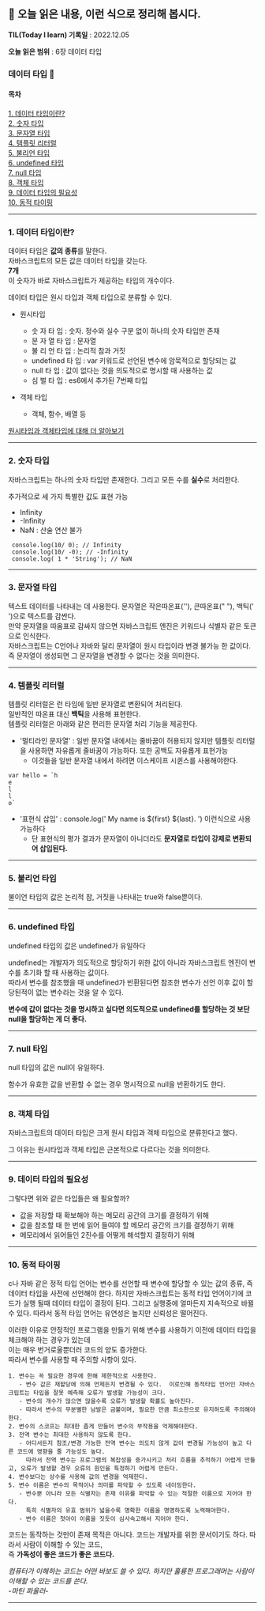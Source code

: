 ## 📕 오늘 읽은 내용, 이런 식으로 정리해 봅시다.

**TIL(Today I learn) 기록일** : 2022.12.05

**오늘 읽은 범위** : 6장 데이터 타입

### 데이터 타입 📑

#### 목차
[1. 데이터 타입이란?](1-데이터-타입이란)   
[2. 숫자 타입](2-숫자-타입)   
[3. 문자열 타입](3-문자열-타입)   
[4.  템플릿 리터럴](4-템플릿-리터럴)   
[5. 불리언 타입](5-불리언-타입)   
[6. undefined 타입](6-undefined-타입)   
[7. null 타입](7-null-타입)   
[8. 객체 타입](8-객체-타입)   
[9. 데이터 타입의 필요성](9-데이터-타입의-필요성)   
[10. 동적 타이핑](10-동적-타이핑)


---
### 1. 데이터 타입이란?

데이터 타입은 **값의 종류**를 말한다.   
자바스크립트의 모든 값은 데이터 타입을 갖는다.   
**7개**   
이 숫자가 바로 자바스크립트가 제공하는 타입의 개수이다.   

데이터 타입은 원시 타입과 객체 타입으로 분류할 수 있다.


- 원시타입
  - 숫 자      타 입 : 숫자. 정수와 실수 구분 없이 하나의 숫자 타입만 존재
  - 문 자 열    타 입 : 문자열
  - 불 리 언    타 입 : 논리적 참과 거짓
  - undefined 타 입 : var 키워드로 선언된 변수에 암묵적으로 할당되는 값
  - null      타 입 : 값이 없다는 것을 의도적으로 명시할 때 사용하는 값
  - 심 벌      타 입 : es6에서 추가된 7번째 타입

- 객체 타입
  - 객체, 함수, 배열 등

[원시타입과 객체타입에 대해 더 알아보기](https://html-jc.tistory.com/499)   

---

### 2. 숫자 타입

자바스크립트는 하나의 숫자 타입만 존재한다. 그리고 모든 수를 **실수**로 처리한다.

추가적으로 세 가지 특별한 값도 표현 가능

 - Infinity
 - -Infinity
 -  NaN : 산술 연산 불가

```
 console.log(10/ 0); // Infinity
 console.log(10/ -0); // -Infinity
 console.log( 1 * 'String'); // NaN

```

---

### 3. 문자열 타입

텍스트 데이터를 나타내는 데 사용한다.
문자열은 작은따온표(''), 큰따온표(" "), 백틱(' ')으로 텍스트를 감싼다.   
만약 문자열을 따옴표로 감싸지 않으면 자바스크립트 엔진은 키워드나 식별자 같은 토큰으로 인식한다.    
자바스크립트는 C언어나 자바와 달리 문자열이 원시 타입이라 변경 불가능 한 값이다. 즉 문자열이 생성되면 그 문자열을 변경할 수 없다는 것을 의미한다.


 
---

### 4. 템플릿 리터럴


 템플릿 리터럴은 런 타임에 일반 문자열로 변환되어 처리된다.   
 일반적인 따온표 대신 **백틱**을 사용해 표현한다.   
 템플릿 리터럴은 아래와 같은 편리한 문자열 처리 기능을 제공한다.   
 
  - '멀티라인 문자열' : 일반 문자열 내에서는 줄바꿈이 허용되지 않지만 템플릿 리터럴을 사용하면 자유롭게 줄바꿈이 가능하다. 또한 공백도 자유롭게 표현가능
    - 이것들을 일반 문자열 내에서 하려면 이스케이프 시퀸스를 사용해야한다.
   ```
   var hello = `h
   e
   l
   l
   o`
   ```
  - '표현식 삽입' :  console.log(' My name is ${first} ${last}. ') 이런식으로 사용가능하다 
    - 단 표현식의 평가 결과가 문자열이 아니더라도 **문자열로 타입이 강제로 변환되어 삽입된다.**  

---

### 5. 불리언 타입



불이언 타입의 값은 논리적 참, 거짓을 나타내는 true와 false뿐이다. 


---

### 6. undefined 타입



undefined 타입의 값은 undefined가 유일하다    

undefined는 개발자가 의도적으로 할당하기 위한 값이 아니라 자바스크립트 엔진이 변수를 초기화 할 때 사용하는 값이다.   
따라서 변수를 참조했을 때 undefined가 반환된다면 참조한 변수가 선언 이후 값이 할당된적이 없는 변수라는 것을 알 수 있다.   

**변수에 값이 없다는 것을 명시하고 싶다면 의도적으로 undefined를 할당하는 것 보단 null을 할당하는 게 더 좋다.**    


---

### 7. null 타입



null 타입의 값은 null이 유일하다.    

함수가 유효한 값을 반환할 수 없는 경우 명시적으로 null을 반환하기도 한다.



---



### 8. 객체 타입



자바스크립트의 데이터 타입은 크게 원시 타입과 객체 타입으로 분류한다고 했다.   

그 이유는 원시타입과 객체 타입은 근본적으로 다르다는 것을 의미한다.    


---

### 9. 데이터 타입의 필요성



그렇다면 위와 같은 타입들은  왜 필요할까?

- 값을 저장할 때 확보해야 하는 메모리 공간의 크기를 결정하기 위해
- 값을 참조할 때 한 번에 읽어 들여야 할 메모리 공간의 크기를 결정하기 위해
- 메모리에서 읽어들인 2진수를 어떻게 해석할지 결정하기 위해

---

### 10. 동적 타이핑
 c나 자바 같은 정적 타입 언어는 변수를 선언할 때 변수에 할당할 수 있는 값의 종류, 즉 데이터 타입을 사전에 선언해야 한다.
 하지만 자바스크립트는 동적 타입 언어이기에 코드가 실행 될때 데이터 타입이 결정이 된다. 그리고 실행중에 얼마든지 지속적으로 바뀔 수 있다.
 따라서 동적 타입 언어는 유연성은 높지만 신뢰성은 떨어진다.   
 
 이러한 이유로 안정적인 프로그램을 만들기 위해 변수를 사용하기 이전에 데이터 타입을 체크해야 하는 경우가 있는데   
 이는 매우 번거로울뿐더러 코드의 양도 증가한다.   
 따라서 변수를 사용할 때 주의할 사항이 있다.
 ```
 1. 변수는 꼭 필요한 경우에 한해 제한적으로 사용한다. 
    - 변수 값은 재할당에 의해 언제든지 변경될 수 있다.  이로인해 동적타입 언어인 자바스크립트는 타입을 잘못 예측해 오류가 발생할 가능성이 크다.
    - 변수의 개수가 많으면 많을수록 오류가 발생할 확률도 높아진다. 
    - 따라서 변수의 무분별한 남발은 금불이며, 필요한 만큼 최소한으로 유지하도록 주의해야 한다.
 2. 변수의 스코프는 최대한 좁게 만들어 변수의 부작용을 억제해야한다.
 3. 전역 변수는 최대한 사용하지 않도록 한다. 
    - 어디서든지 참조/변경 가능한 전역 변수는 의도치 않게 값이 변경될 가능성이 높고 다른 코드에 영향을 줄 가능성도 높다.
      따라서 전역 변수는 프로그램의 복잡성을 증가시키고 처리 흐름을 추적하기 어렵게 만들고, 오류가 발생할 경우 오류의 원인을 특정하기 어렵게 만든다.
 4. 변수보다는 상수를 사용해 값의 변경을 억제한다.
 5. 변수 이름은 변수의 목적이나 의미를 파악할 수 있도록 네이밍한다. 
    - 변수뿐 아니라 모든 식별자는 존재 이유를 파악할 수 있는 적절한 이름으로 지어야 한다. 
      특히 식별자의 유효 범위가 넓을수록 명확한 이름을 명명하도록 노력해야한다.
    - 변수 이름은 첫아이 이름을 짓듯이 심사숙고해서 지어야 한다.
 ```
 
코드는 동작하는 것만이 존재 목적은 아니다. 코드는 개발자를 위한 문서이기도 하다. 따라서 사람이 이해할 수 있는 코드,   
즉 **가독성이 좋은 코드가 좋은 코드다.**   

*컴퓨터가 이해하는 코드는 어떤 바보도 쓸 수 있다. 하지만 훌륭한 프로그래머는 사람이 이해할 수 있는 코드를 쓴다.*      
*-마틴 파울러-*



---
